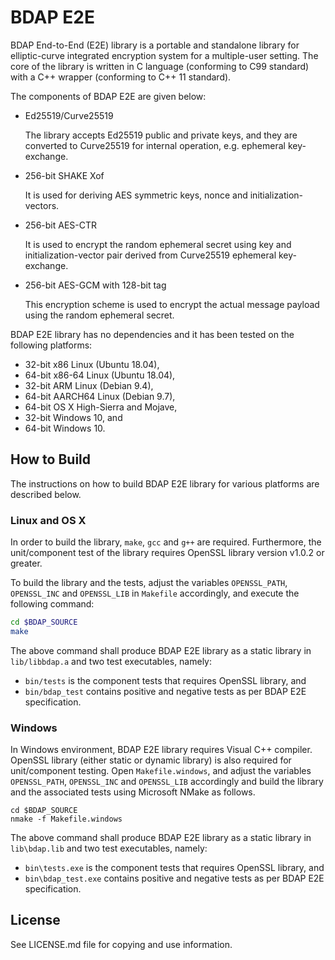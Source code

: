 # **BDAP E2E**

BDAP End-to-End (E2E) library is a portable and standalone library for elliptic-curve integrated encryption system for a multiple-user setting. The core of the library is written in C language (conforming to C99 standard) with a C++ wrapper (conforming to C++ 11 standard).

The components of BDAP E2E are given below:
* Ed25519/Curve25519

    The library accepts Ed25519 public and private keys, and they are converted to Curve25519 for internal operation, e.g. ephemeral key-exchange.

* 256-bit SHAKE Xof

    It is used for deriving AES symmetric keys, nonce and initialization-vectors.

* 256-bit AES-CTR

    It is used to encrypt the random ephemeral secret using key and initialization-vector pair derived from Curve25519 ephemeral key-exchange.

* 256-bit AES-GCM with 128-bit tag

    This encryption scheme is used to encrypt the actual message payload using the random ephemeral secret.

BDAP E2E library has no dependencies and it has been tested on the following platforms:
* 32-bit x86 Linux (Ubuntu 18.04),
* 64-bit x86-64 Linux (Ubuntu 18.04),
* 32-bit ARM Linux (Debian 9.4),
* 64-bit AARCH64 Linux (Debian 9.7),
* 64-bit OS X High-Sierra and Mojave,
* 32-bit Windows 10, and
* 64-bit Windows 10.

## **How to Build**

The instructions on how to build BDAP E2E library for various platforms are described below.

### **Linux and OS X**

In order to build the library, `make`, `gcc` and `g++` are required. Furthermore, the unit/component test of the library requires OpenSSL library version v1.0.2 or greater.

To build the library and the tests, adjust the variables `OPENSSL_PATH`, `OPENSSL_INC` and `OPENSSL_LIB` in `Makefile` accordingly, and execute the following command:
```bash
cd $BDAP_SOURCE
make
```
The above command shall produce BDAP E2E library as a static library in `lib/libbdap.a` and two test executables, namely:
* `bin/tests` is the component tests that requires OpenSSL library, and
* `bin/bdap_test` contains positive and negative tests as per BDAP E2E specification.

### **Windows**

In Windows environment, BDAP E2E library requires Visual C++ compiler. OpenSSL library (either static or dynamic library) is also required for unit/component testing. Open `Makefile.windows`, and adjust the variables `OPENSSL_PATH`, `OPENSSL_INC` and `OPENSSL_LIB` accordingly and build the library and the associated tests using Microsoft NMake as follows.
```
cd $BDAP_SOURCE
nmake -f Makefile.windows
```
The above command shall produce BDAP E2E library as a static library in `lib\bdap.lib` and two test
executables, namely:
* `bin\tests.exe` is the component tests that requires OpenSSL library, and
* `bin\bdap_test.exe` contains positive and negative tests as per BDAP E2E specification.

## **License**
See LICENSE.md file for copying and use information.